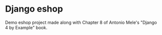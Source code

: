 # Django eshop
Demo eshop project made along with Chapter 8 of Antonio Mele's "Django 4 by Example" book.
